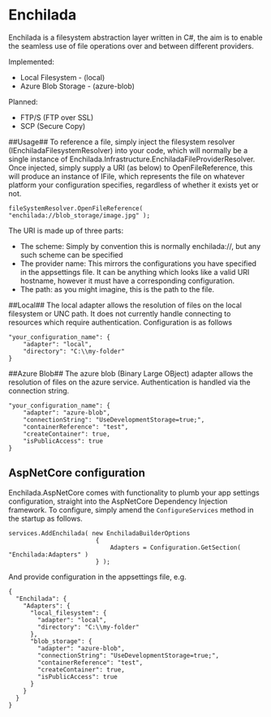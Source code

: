 # Enchilada

Enchilada is a filesystem abstraction layer written in C#, the aim is to enable 
the seamless use of file operations over and between different providers.

Implemented:
- Local Filesystem - (local)
- Azure Blob Storage - (azure-blob)

Planned:
- FTP/S (FTP over SSL)
- SCP (Secure Copy)

##Usage##
To reference a file, simply inject the filesystem resolver (IEnchiladaFilesystemResolver) into your code, which will normally be a single instance of Enchilada.Infrastructure.EnchiladaFileProviderResolver.
Once injected, simply supply a URI (as below) to OpenFileReference, this will produce an instance of IFile, which represents the file on whatever platform your configuration specifies, regardless of whether it exists yet or not.

```
fileSystemResolver.OpenFileReference( "enchilada://blob_storage/image.jpg" );
```

The URI is made up of three parts:
- The scheme: Simply by convention this is normally enchilada://, but any such scheme can be specified
- The provider name: This mirrors the configurations you have specified in the appsettings file. It can be anything which looks like a valid URI hostname, however it must have a corresponding configuration.
- The path: as you might imagine, this is the path to the file.

##Local##
The local adapter allows the resolution of files on the local filesystem or UNC path. 
It does not currently handle connecting to resources which require authentication.
Configuration is as follows
```
"your_configuration_name": {
	"adapter": "local",
	"directory": "C:\\my-folder"
}
```

##Azure Blob##
The azure blob (Binary Large OBject) adapter allows the resolution of files on the azure service.
Authentication is handled via the connection string.
```
"your_configuration_name": {
	"adapter": "azure-blob",
	"connectionString": "UseDevelopmentStorage=true;",
	"containerReference": "test",
	"createContainer": true,
	"isPublicAccess": true
}
```

## AspNetCore configuration ##
Enchilada.AspNetCore comes with functionality to plumb your app settings configuration, straight
into the AspNetCore Dependency Injection framework. To configure, simply amend the `ConfigureServices` method 
in the startup as follows.

```
services.AddEnchilada( new EnchiladaBuilderOptions
                        {
                            Adapters = Configuration.GetSection( "Enchilada:Adapters" )
                        } );
```

And provide configuration in the appsettings file, e.g.
```
{
  "Enchilada": {
    "Adapters": {
      "local_filesystem": {
        "adapter": "local",
        "directory": "C:\\my-folder"
      },
      "blob_storage": {
        "adapter": "azure-blob",
        "connectionString": "UseDevelopmentStorage=true;",
        "containerReference": "test",
        "createContainer": true,
        "isPublicAccess": true
      }
    }
  }
}
```